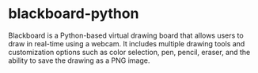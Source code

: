 # blackboard-python
 Blackboard is a Python-based virtual drawing board that allows users to draw in real-time using a webcam. It includes multiple drawing tools and customization options such as color selection, pen, pencil, eraser, and the ability to save the drawing as a PNG image.
